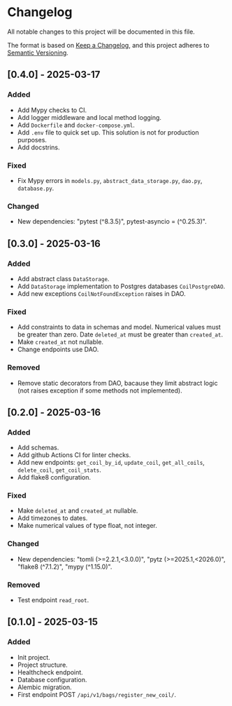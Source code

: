 # Changelog

All notable changes to this project will be documented in this file.

The format is based on [Keep a Changelog](https://keepachangelog.com/en/1.1.0/),
and this project adheres to [Semantic Versioning](https://semver.org/spec/v2.0.0.html).

## [0.4.0] - 2025-03-17

### Added

- Add Mypy checks to CI.
- Add logger middleware and local method logging.
- Add `Dockerfile` and `docker-compose.yml`.
- Add `.env` file to quick set up. This solution is not for production purposes.
- Add docstrins.

### Fixed

- Fix Mypy errors in `models.py`, `abstract_data_storage.py`, `dao.py`, `database.py`.

### Changed

- New dependencies: "pytest (^8.3.5)", pytest-asyncio = (^0.25.3)".

## [0.3.0] - 2025-03-16

### Added

- Add abstract class `DataStorage`.
- Add `DataStorage` implementation to Postgres databases `CoilPostgreDAO`.
- Add new exceptions `CoilNotFoundException` raises in DAO.

### Fixed

- Add constraints to data in schemas and model.
Numerical values must be greater than zero. Date `deleted_at` must be greater than `created_at`.
- Make `created_at` not nullable.
- Change endpoints use DAO.

### Removed

- Remove static decorators from DAO, bacause they limit abstract logic (not raises exception if some methods not implemented). 

## [0.2.0] - 2025-03-16

### Added

- Add schemas.
- Add github Actions CI for linter checks.
- Add new endpoints: `get_coil_by_id`, `update_coil`, `get_all_coils`, `delete_coil`, `get_coil_stats`.
- Add flake8 configuration.

### Fixed

- Make `deleted_at` and `created_at` nullable.
- Add timezones to dates.
- Make numerical values of type float, not integer.

### Changed

- New dependencies: "tomli (>=2.2.1,<3.0.0)", "pytz (>=2025.1,<2026.0)", "flake8 (^7.1.2)", "mypy (^1.15.0)".

### Removed

- Test endpoint `read_root`.

## [0.1.0] - 2025-03-15

### Added

- Init project.
- Project structure.
- Healthcheck endpoint. 
- Database configuration.
- Alembic migration.
- First endpoint POST `/api/v1/bags/register_new_coil/`.
